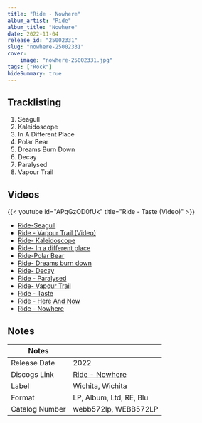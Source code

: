 ```yaml
---
title: "Ride - Nowhere"
album_artist: "Ride"
album_title: "Nowhere"
date: 2022-11-04
release_id: "25002331"
slug: "nowhere-25002331"
cover:
    image: "nowhere-25002331.jpg"
tags: ["Rock"]
hideSummary: true
---
```


## Tracklisting
1. Seagull
2. Kaleidoscope
3. In A Different Place
4. Polar Bear
5. Dreams Burn Down
6. Decay
7. Paralysed
8. Vapour Trail

## Videos
{{< youtube id="APqGzOD0fUk" title="Ride - Taste (Video)" >}}
- [Ride-Seagull](https://www.youtube.com/watch?v=wF0FO5riglY)
- [Ride - Vapour Trail (Video)](https://www.youtube.com/watch?v=pVhNi5cU8mo)
- [Ride- Kaleidoscope](https://www.youtube.com/watch?v=JucqVvhitWE)
- [Ride- In a different place](https://www.youtube.com/watch?v=ADvP07t1mHo)
- [Ride-Polar Bear](https://www.youtube.com/watch?v=XxCO2agDG_U)
- [Ride- Dreams burn down](https://www.youtube.com/watch?v=E5zTuVhNs5c)
- [Ride- Decay](https://www.youtube.com/watch?v=J9W205fw0G8)
- [Ride - Paralysed](https://www.youtube.com/watch?v=721yIvBq7DI)
- [Ride- Vapour Trail](https://www.youtube.com/watch?v=ygGw_zo_W8A)
- [Ride - Taste](https://www.youtube.com/watch?v=BZ8_c-aFOVg)
- [Ride - Here And Now](https://www.youtube.com/watch?v=cqtN38_lK-Y)
- [Ride - Nowhere](https://www.youtube.com/watch?v=NxGAC5inulE)

## Notes

| Notes          |             |
| ---------------| ----------- |
| Release Date   | 2022 |
| Discogs Link   | [Ride - Nowhere](https://www.discogs.com/release/25002331) |
| Label          | Wichita, Wichita |
| Format         | LP, Album, Ltd, RE, Blu |
| Catalog Number | webb572lp, WEBB572LP |

